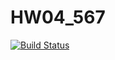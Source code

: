 # HW04_567
[![Build Status](https://travis-ci.org/jeny-xye/HW04_567.svg?branch=master)](https://travis-ci.com/jeny-xye/HW04_567)
